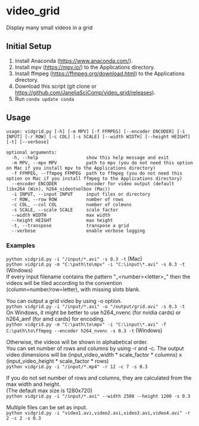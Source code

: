 # video_grid
Display many small videos in a grid

## Initial Setup  
1. Install Anaconda (https://www.anaconda.com/).
2. Install mpv (https://mpv.io/) to the Applications directory.
2. Install ffmpeg (https://ffmpeg.org/download.html) to the Applications directory.
3. Download this script (git clone or https://github.com/JaneliaSciComp/video_grid/releases).
4. Run ```conda update conda```

## Usage  
```
usage: vidgrid.py [-h] [-m MPV] [-f FFMPEG] [--encoder ENCODER] [-i INPUT] [-r ROW] [-c COL] [-s SCALE] [--width WIDTH] [--height HEIGHT] [-t] [--verbose]

optional arguments:
  -h, --help                  show this help message and exit
  -m MPV, --mpv MPV           path to mpv (you do not need this option on Mac if you install mpv to the Applications directory)
  -f FFMPEG, --ffmpeg FFMPEG  path to ffmpeg (you do not need this option on Mac if you install ffmpeg to the Applications directory)
  --encoder ENCODER           encoder for video output (default libx264 (Win), h264_videotoolbox (Mac))
  -i INPUT, --input INPUT     input files or directory
  -r ROW, --row ROW           number of rows
  -c COL, --col COL           number of colmuns
  -s SCALE, --scale SCALE     scale factor
  --width WIDTH               max width
  --height HEIGHT             max height
  -t, --transpose             transpose a grid
  --verbose                   enable verbose logging
```

### Examples
```python vidgrid.py -i "/input/*.avi" -s 0.3 -t``` (Mac)  
```python vidgrid.py -m "C:\path\to\mpv" -i "C:\input\*.avi" -s 0.3 -t``` (Windows)  
If every input filename contains the pattern "\_\<number\>\<letter\>\_" then the videos will be tiled according to the convention (column=number/row=letter), with missing slots blank.  

You can output a grid video by using -o option.  
```python vidgrid.py -i "/input/*.avi" -o "/output/grid.avi" -s 0.3 -t```  
On Windows, it might be better to use h264_nvenc (for nvidia cards) or h264_amf (for amd cards) for encoding.  
```python vidgrid.py -m "C:\path\to\mpv" -i "C:\input\*.avi" -f C:\path\to\ffmpeg --encoder h264_nvenc -s 0.3 -t``` (Windows)  
  
Otherwise, the videos will be shown in alphabetical order.   
You can set number of rows and columns by using -r and -c. The output video dimensions will be (input_video_width * scale_factor * columns) x (input_video_height * scale_factor * rows)  
```python vidgrid.py -i "/input/*.mp4" -r 12 -c 7 -s 0.3```  

If you do not set number of rows and columns, they are calculated from the max width and height.  
(The default max size is 1280x720)  
```python vidgrid.py -i "/input/*.avi" --width 2500 --height 1200 -s 0.3```  
  
Multiple files can be set as input.  
```python vidgrid.py -i "video1.avi,video2.avi,video3.avi,video4.avi" -r 2 -c 2 -s 0.3```  